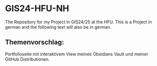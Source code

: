 # GIS24-HFU-NH
The Repository for my Project in GIS24/25 at the HFU. This is a Project in german and the following text will also be in german.

## Themenvorschlag:
Portfolioseite mit interaktivem View meines Obsidians Vault und meiner GitHub Distributionen.